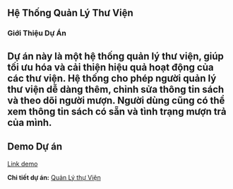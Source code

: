 

## Hệ Thống Quản Lý Thư Viện

### Giới Thiệu Dự Án
Dự án này là một hệ thống quản lý thư viện, giúp tối ưu hóa và cải thiện hiệu quả hoạt động của các thư viện. 
Hệ thống cho phép người quản lý thư viện dễ dàng thêm, chỉnh sửa thông tin sách và theo dõi người mượn.
Người dùng cũng có thể xem thông tin sách có sẵn và tình trạng mượn trả của mình.
---
## Demo Dự án
[Link demo](https://www.youtube.com/watch?v=P4wK47PdgqY&t=103s)

**Chi tiết dự án:**  [Quản Lý thự Viện](https://github.com/khoaitay309/nhom4/tree/duan-QuanLyThuVien)
